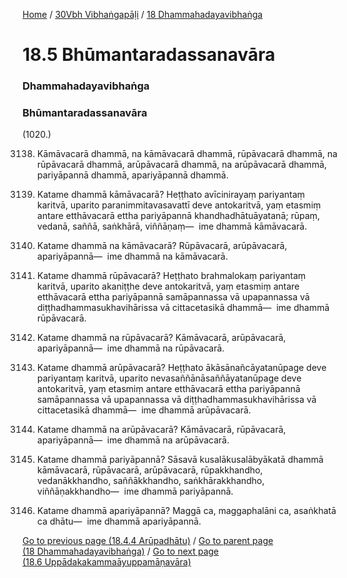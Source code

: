 
[Home](/) / [30Vbh Vibhaṅgapāḷi](../../30Vbh.md) / [18 Dhammahadayavibhaṅga](../18.md)

# 18.5 Bhūmantaradassanavāra

### Dhammahadayavibhaṅga

### Bhūmantaradassanavāra

(1020.)

3138. Kāmāvacarā dhammā, na kāmāvacarā dhammā, rūpāvacarā dhammā, na rūpāvacarā dhammā, arūpāvacarā dhammā, na arūpāvacarā dhammā, pariyāpannā dhammā, apariyāpannā dhammā.

3139. Katame dhammā kāmāvacarā? Heṭṭhato avīcinirayaṃ pariyantaṃ karitvā, uparito paranimmitavasavattī deve antokaritvā, yaṃ etasmiṃ antare etthāvacarā ettha pariyāpannā khandhadhātuāyatanā; rūpaṃ, vedanā, saññā, saṅkhārā, viññāṇaṃ—  ime dhammā kāmāvacarā.

3140. Katame dhammā na kāmāvacarā? Rūpāvacarā, arūpāvacarā, apariyāpannā—  ime dhammā na kāmāvacarā.

3141. Katame dhammā rūpāvacarā? Heṭṭhato brahmalokaṃ pariyantaṃ karitvā, uparito akaniṭṭhe deve antokaritvā, yaṃ etasmiṃ antare etthāvacarā ettha pariyāpannā samāpannassa vā upapannassa vā diṭṭhadhammasukhavihārissa vā cittacetasikā dhammā—  ime dhammā rūpāvacarā.

3142. Katame dhammā na rūpāvacarā? Kāmāvacarā, arūpāvacarā, apariyāpannā—  ime dhammā na rūpāvacarā.

3143. Katame dhammā arūpāvacarā? Heṭṭhato ākāsānañcāyatanūpage deve pariyantaṃ karitvā, uparito nevasaññānāsaññāyatanūpage deve antokaritvā, yaṃ etasmiṃ antare etthāvacarā ettha pariyāpannā samāpannassa vā upapannassa vā diṭṭhadhammasukhavihārissa vā cittacetasikā dhammā—  ime dhammā arūpāvacarā.

3144. Katame dhammā na arūpāvacarā? Kāmāvacarā, rūpāvacarā, apariyāpannā—  ime dhammā na arūpāvacarā.

3145. Katame dhammā pariyāpannā? Sāsavā kusalākusalābyākatā dhammā kāmāvacarā, rūpāvacarā, arūpāvacarā, rūpakkhandho, vedanākkhandho, saññākkhandho, saṅkhārakkhandho, viññāṇakkhandho—  ime dhammā pariyāpannā.

3146. Katame dhammā apariyāpannā? Maggā ca, maggaphalāni ca, asaṅkhatā ca dhātu—  ime dhammā apariyāpannā.

[Go to previous page (18.4.4 Arūpadhātu)](18.4/18.4.4.md) / [Go to parent page (18 Dhammahadayavibhaṅga)](../18.md) / [Go to next page (18.6 Uppādakakammaāyuppamāṇavāra)](18.6.md)


